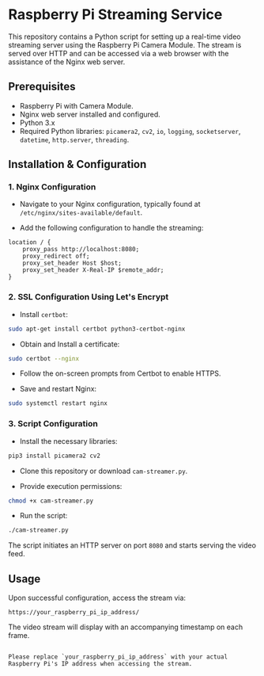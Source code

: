 # Raspberry Pi Streaming Service

This repository contains a Python script for setting up a real-time video streaming server using the Raspberry Pi Camera Module. The stream is served over HTTP and can be accessed via a web browser with the assistance of the Nginx web server.

## **Prerequisites**

- Raspberry Pi with Camera Module.
- Nginx web server installed and configured.
- Python 3.x
- Required Python libraries: `picamera2`, `cv2`, `io`, `logging`, `socketserver`, `datetime`, `http.server`, `threading`.

## **Installation & Configuration**

### **1. Nginx Configuration**

- Navigate to your Nginx configuration, typically found at `/etc/nginx/sites-available/default`.

- Add the following configuration to handle the streaming:
  
```nginx
location / {
    proxy_pass http://localhost:8080;
    proxy_redirect off;
    proxy_set_header Host $host;
    proxy_set_header X-Real-IP $remote_addr;
}
```

### **2. SSL Configuration Using Let's Encrypt**

- Install `certbot`:

```bash
sudo apt-get install certbot python3-certbot-nginx
```

- Obtain and Install a certificate:

```bash
sudo certbot --nginx
```

- Follow the on-screen prompts from Certbot to enable HTTPS.

- Save and restart Nginx:

```bash
sudo systemctl restart nginx
```

### **3. Script Configuration**

- Install the necessary libraries:

```bash
pip3 install picamera2 cv2
```

- Clone this repository or download `cam-streamer.py`.

- Provide execution permissions:

```bash
chmod +x cam-streamer.py
```

- Run the script:

```bash
./cam-streamer.py
```

The script initiates an HTTP server on port `8080` and starts serving the video feed.

## **Usage**

Upon successful configuration, access the stream via:

```
https://your_raspberry_pi_ip_address/
```

The video stream will display with an accompanying timestamp on each frame.
```

Please replace `your_raspberry_pi_ip_address` with your actual Raspberry Pi's IP address when accessing the stream.
